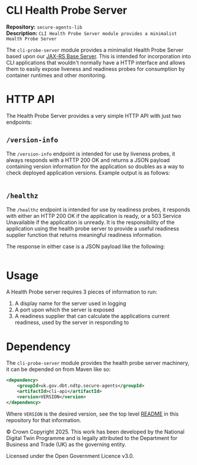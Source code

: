 # CLI Health Probe Server
**Repository:** `secure-agents-lib`  
**Description:** `CLI Health Probe Server module provides a minimalist Health Probe Server`
<!-- SPDX-License-Identifier: OGL-UK-3.0 -->

The `cli-probe-server` module provides a minimalist Health Probe Server based upon our [JAX-RS Base
Server](../jaxrs-base-server/index.md).  This is intended for incorporation into CLI applications that wouldn't normally
have a HTTP interface and allows them to easily expose liveness and readiness probes for consumption by container
runtimes and other monitoring.

# HTTP API

The Health Probe Server provides a very simple HTTP API with just two endpoints:

## `/version-info`

The `/version-info` endpoint is intended for use by liveness probes, it always responds with a HTTP 200 OK and returns a
JSON payload containing version information for the application so doubles as a way to check deployed application
versions.  Example output is as follows:

```json

```

## `/healthz`

The `/healthz` endpoint is intended for use by readiness probes, it responds with either an HTTP 200 OK if the
application is ready, or a 503 Service Unavailable if the application is unready.  It is the responsibility of the
application using the health probe server to provide a useful readiness supplier function that returns meaningful
readiness information.

The response in either case is a JSON payload like the following:

```json

```

# Usage 

A Health Probe server requires 3 pieces of information to run:

1. A display name for the server used in logging
2. A port upon which the server is exposed
3. A readiness supplier that can calculate the applications current readiness, used by the server in responding to 

# Dependency

The `cli-probe-server` module provides the health probe server machinery, it can be depended on from Maven like so:

```xml
<dependency>
    <groupId>uk.gov.dbt.ndtp.secure-agents</groupId>
    <artifactId>cli-api</artifactId>
    <version>VERSION</version>
</dependency>
```

Where `VERSION` is the desired version, see the top level [README](../../README.md) in this repository for that
information.

© Crown Copyright 2025. This work has been developed by the National Digital Twin Programme and is legally attributed to the Department for Business and Trade (UK) as the
governing entity.

Licensed under the Open Government Licence v3.0.